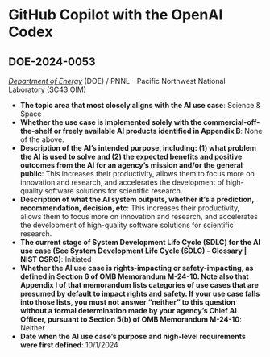 # GitHub Copilot with the OpenAI Codex
## DOE-2024-0053
_[Department of Energy](<../3_agency/Department of Energy.md>)_ (DOE) / PNNL - Pacific Northwest National Laboratory (SC43 OIM)


+ **The topic area that most closely aligns with the AI use case**: Science & Space
+ **Whether the use case is implemented solely with the commercial-off-the-shelf or freely available AI products identified in Appendix B**: None of the above.
+ **Description of the AI’s intended purpose, including: (1) what problem the AI is used to solve and (2) the expected benefits and positive outcomes from the AI for an agency’s mission and/or the general public**: This increases their productivity, allows them to focus more on innovation and research, and accelerates the development of high-quality software solutions for scientific research.
+ **Description of what the AI system outputs, whether it’s a prediction, recommendation, decision, etc**: This increases their productivity, allows them to focus more on innovation and research, and accelerates the development of high-quality software solutions for scientific research.
+ **The current stage of System Development Life Cycle (SDLC) for the AI use case (See System Development Life Cycle (SDLC) - Glossary | NIST CSRC)**: Initiated
+ **Whether the AI use case is rights-impacting or safety-impacting, as defined in Section 6 of OMB Memorandum M-24-10. Note also that Appendix I of that memorandum lists categories of use cases that are presumed by default to impact rights and safety. If your use case falls into those lists, you must not answer “neither” to this question without a formal determination made by your agency’s Chief AI Officer, pursuant to Section 5(b) of OMB Memorandum M-24-10**: Neither
+ **Date when the AI use case’s purpose and high-level requirements were first defined**: 10/1/2024